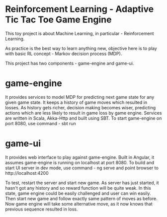 Reinforcement Learning - Adaptive Tic Tac Toe Game Engine
==========================================================

This toy project is about Machine Learning, in particular - Reinforcement Learning.

As practice is the best way to learn anything new, objective here is to play with basic RL concept - Markov decision process (MDP).

This project has two components - game-engine and game-ui.

game-engine
====================
 It provides services to model MDP for predicting next game state for any given game state.
 It keeps a history of game moves which resulted in losses. As history gets richer, decision making becomes wiser, predicting actions which are less likely to result in game loss by game engine.
 Services are written in Scala, Akka-Http and built using SBT. To start game-engine on port 8080, use command - sbt run

game-ui
====================
 It provides web interface to play against game-engine. Built in Angular, it assumes game-engine is running on localhost at port 8080.
 To build and start UI server in dev mode, use command - ng serve and point browser to http://localhost:4200

To test, restart the server and start new game. As server has just started, it hasn't got any history and so reward function will be quite weak.
In this state, game engine could be easily challenged and user can win easily. Then start new game and follow exactly same pattern of moves as before.
Now game engine will take some alternative move, as it now knows that previous sequence resulted in loss.
